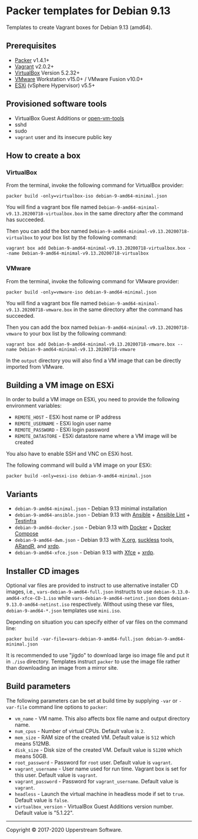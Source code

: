 # Packer templates for Debian 9.13

Templates to create Vagrant boxes for Debian 9.13 (amd64).


## Prerequisites

* [Packer][] v1.4.1+
* [Vagrant][] v2.0.2+
* [VirtualBox][] Version 5.2.32+
* [VMware][] Workstation v15.0+ / VMware Fusion v10.0+
* [ESXi][] (vSphere Hypervisor) v5.5+

[ESXi]: http://www.vmware.com/products/vsphere-hypervisor
    "Free VMware vSphere Hypervisor, Free Virtualization (ESXi)"
[Packer]: https://www.packer.io/ "Packer by HashiCorp"
[Vagrant]: https://www.vagrantup.com/ "Vagrant"
[VirtualBox]: https://www.virtualbox.org/ "Oracle VM VirtualBox"
[VMware]: http://www.vmware.com/
    "VMware Virtualization for Desktop &amp; Server, Application, Public &amp; Hybrid Clouds"


## Provisioned software tools

* VirtualBox Guest Additions or [open-vm-tools][]
* sshd
* sudo
* `vagrant` user and its insecure public key

[open-vm-tools]: https://github.com/vmware/open-vm-tools
    "Official repository of VMware open-vm-tools project"


## How to create a box

### VirtualBox

From the terminal, invoke the following command for VirtualBox provider:

    packer build -only=virtualbox-iso debian-9-amd64-minimal.json

You will find a vagrant box file named `Debian-9-amd64-minimal-v9.13.20200718-virtualbox.box`
in the same directory after the command has succeeded.

Then you can add the box named `Debian-9-amd64-minimal-v9.13.20200718-virtualbox` to your box list
by the following command:

    vagrant box add Debian-9-amd64-minimal-v9.13.20200718-virtualbox.box --name Debian-9-amd64-minimal-v9.13.20200718-virtualbox

### VMware

From the terminal, invoke the following command for VMware provider:

    packer build -only=vmware-iso debian-9-amd64-minimal.json

You will find a vagrant box file named `Debian-9-amd64-minimal-v9.13.20200718-vmware.box`
in the same directory after the command has succeeded.

Then you can add the box named `Debian-9-amd64-minimal-v9.13.20200718-vmware` to your box list
by the following command:

    vagrant box add Debian-9-amd64-minimal-v9.13.20200718-vmware.box --name Debian-9-amd64-minimal-v9.13.20200718-vmware

In the `output` directory you will also find a VM image that can be
directly imported from VMware.


## Building a VM image on ESXi

In order to build a VM image on ESXi, you need to provide the following
environment variables:

* `REMOTE_HOST` - ESXi host name or IP address
* `REMOTE_USERNAME` - ESXi login user name
* `REMOTE_PASSWORD` - ESXi login password
* `REMOTE_DATASTORE` - ESXi datastore name where a VM image will be
  created

You also have to enable SSH and VNC on ESXi host.

The following command will build a VM image on your ESXi:

    packer build -only=esxi-iso debian-9-amd64-minimal.json


## Variants

* `debian-9-amd64-minimal.json` - Debian 9.13 minimal installation
* `debian-9-amd64-ansible.json` - Debian 9.13 with [Ansible][] +
  [Ansible Lint][] + [Testinfra][]
* `debian-9-amd64-docker.json` - Debian 9.13 with [Docker][] +
  [Docker Compose][]
* `debian-9-amd64-dwm.json` - Debian 9.13 with [X.org][], [suckless][]
  tools, [ARandR][], and [xrdp][].
* `debian-9-amd64-xfce.json` - Debian 9.13 with [Xfce][] + [xrdp][].

[Ansible]: https://www.ansible.com/ "Ansible is Simple IT Automation"
[Ansible Lint]: https://docs.ansible.com/ansible-lint/
  "Ansible Lint Documentation &mdash; Ansible Documentation"
[ARandR]: https://christian.amsuess.com/tools/arandr/
    "ARandR: Another XRandR GUI"
[Docker]: https://www.docker.com/
    "Docker - Build, Ship and Run Any App, Anywhere"
[Docker Compose]: https://docs.docker.com/compose/ "Docker Compose"
[SLiM]: https://sourceforge.net/projects/slim.berlios/
    "SLiM download | SourceForge.net"
[suckless]: http://suckless.org/ "suckless.org software that sucks less"
[Testinfra]: https://testinfra.readthedocs.io/en/latest/
    "Testinfra test your infrastructure &#8212; testinfra 1.10.2.dev3 documentation"
[X.org]: https://www.x.org/wiki/ "X.Org"
[Xfce]: http://www.xfce.org/ "Xfce Desktop Environment"
[xrdp]: http://www.xrdp.org/ "xrdp"


## Installer CD images

Optional var files are provided to instruct to use alternative
installer CD images, i.e., `vars-debian-9-amd64-full.json` instructs to
use `debian-9.13.0-amd64-xfce-CD-1.iso` while `vars-debian-9-amd64-netinst.json`
does `debian-9.13.0-amd64-netinst.iso` respectively.
Without using these var files, `debian-9-amd64-*.json` templates use
`mini.iso`.

Depending on situation you can specify either of var files on the
command line:

    packer build -var-file=vars-debian-9-amd64-full.json debian-9-amd64-minimal.json

It is recommended to use "jigdo" to download large iso image file and
put it in `./iso` directory.  Templates instruct `packer` to use the
image file rather than downloading an image from a mirror site.


## Build parameters

The following parameters can be set at build time by supplying `-var`
or `-var-file` command line options to `packer`:

* `vm_name` - VM name.  This also affects box file name and output
  directory name.
* `num_cpus` - Number of virtual CPUs.  Default value is `2`.
* `mem_size` - RAM size of the created VM.  Default value is `512`
  which means 512MB.
* `disk_size` - Disk size of the created VM.  Default value is `51200`
  which means 50GB.
* `root_password` - Password for `root` user.  Default value is
  `vagrant`.
* `vagrant_username` - User name used for run time.  Vagrant box is set
  for this user.  Default value is `vagrant`.
* `vagrant_password` - Password for `vagrant_username`.  Default value
  is `vagrant`.
* `headless` - Launch the virtual machine in headless mode if set to
  `true`.  Default value is `false`.
* `virtualbox_version` - VirtualBox Guest Additions version number.
Default value is "5.1.22".


- - -

Copyright &copy; 2017-2020 Upperstream Software.
